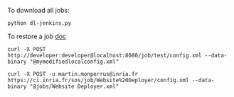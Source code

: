 
To download all jobs:

    python dl-jenkins.py

To restore a job [doc](https://support.cloudbees.com/hc/en-us/articles/218353308-How-to-update-job-config-files-using-the-REST-API-and-cURL-)

    curl -X POST http://developer:developer@localhost:8080/job/test/config.xml --data-binary "@mymodifiedlocalconfig.xml"

    curl -X POST -u martin.monperrus@inria.fr https://ci.inria.fr/sos/job/Website%20Deployer/config.xml --data-binary "@jobs/Website Deployer.xml"
